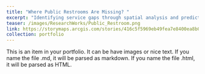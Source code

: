```yaml
---
title: "Where Public Restrooms Are Missing? "
excerpt: "Identifying service gaps through spatial analysis and predictive modeling.<br/><img src='/images/ResearchWorks/Public_Restroom.png'>"
teaser: /images/ResearchWorks/Public_Restroom.png
link: https://storymaps.arcgis.com/stories/416c5f5969eb49fea7e8400ea8b01f6c
collection: portfolio
---
```


This is an item in your portfolio. It can be have images or nice text. If you name the file .md, it will be parsed as markdown. If you name the file .html, it will be parsed as HTML. 
